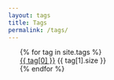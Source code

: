 ```yaml
---
layout: tags
title: Tags
permalink: /tags/
---
```


<!-- <ul>
  {% for tag in site.tags %}
  <div class="tag__label">
    <a href="{{ site.baseurl }}/tag/{{ tag[0] | slugify }}/">{{ tag[0]}} ({{ tag[1].size }})</a>
  </div>
  {% endfor %}
</ul> -->

<ul>
  {% for tag in site.tags %}
    <div class="tag__label">
      <span class="tag-name">
        <a href="{{ site.baseurl }}/tag/{{ tag[0] }}/">{{ tag[0] }}</a>
      </span>
      <span class="tag-count">{{ tag[1].size }}</span>
    </div>
  {% endfor %}
</ul>
